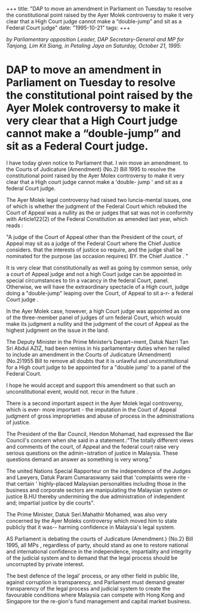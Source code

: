 +++ 
title: "DAP to move an amendment in Parliament on Tuesday to resolve the constitutional point raised by the Ayer Molek controversy to make it very clear that a High Court judge cannot make a “double-jump” and sit as a Federal Court judge"
date: "1995-10-21"
tags:
+++

_by Parliamentary opposition Leader, DAP Secretary-General and MP for Tanjong, Lim Kit Siang, in Petaling Jaya on Saturday, October 21, 1995_:

# DAP to move an amendment in Parliament on Tuesday to resolve the constitutional point raised by the Ayer Molek controversy to make it very clear that a High Court judge cannot make a “double-jump” and sit as a Federal Court judge.

I have today given notice to Parliament that. I win move an amendment. to the Courts of Judicature (Amendment) (No.2) Bill 1995 to resolve the constitutional point raised by the Ayer Molex controversy to make it very clear that a High court judge cannot make a 'double- jump ' and sit as a federal Court judge.</u>

The Ayer Molek legal controversy had raised two luncia-mental issues, one of which is whether the judgment of the Federal Court which rebuked the Court of Appeal was a nullity as the or judges that sat was not in conformity with Article122(2) of the Federal Constitution as amended last year, which reads :

"A judge of the Court of Appeal other than the President of the court, of Appeal may sit as a judge of the Federal Court where the Chief Justice considers. that the interests of justice so require, and the judge shall be nominated for the purpose (as occasion requires) BY. the Chief Justice . "

It is very clear that constitutionally as well as going by common sense, only a court of Appeal judge and not a high Court judge can be appointed in special circumstances to tin a vacancy in the federal Court, panel. Otherwise, we will have the extraordinary spectacle of a High court, judge doing a "double-jump" leaping over the Court, of Appeal to sit a-r- a federal Court judge .

In the Ayer Molek case, however, a high Court judge was appointed as one of the three-member panel of judges of urn federal Court, which would make its judgment a nullity and the judgment of the court of Appeal as the highest judgment on the issue in the land.

The Deputy Minister in the Prime Minister’s Depart¬ment, Datuk Nazri Tan Sri Abdul AZIZ, had been remiss in his parliamentary duties when he railed to include an amendment in the Courts of Judicature (Amendment) (No.2)1955 Bill to remove all doubts that it is unlawful and unconstitutional for a High court judge to be appointed for a "double jump' to a panel of the Federal Court.

I hope he would accept and support this amendment so that such an unconstitutional event, would not. recur in the future .

There is a second important aspect in the Ayer Molek legal controversy, which is ever- more important - the imputation in the Court of Appeal judgment of gross improprieties and abuse of process in the administrations of justice.

The President of the Bar Council, Hendon Mohamad, had expressed the Bar Council's concern when she said in a statement.:"The totally different views and comments of the court, of Appeal and the federal court raise very serious questions on the admin¬istration of justice in Malaysia. These questions demand an answer as something is very wrong."

The united Nations Special Rapporteur on the independence of the Judges and Lawyers, Datuk Param Cumaraswamy said that 'complaints were rite -that certain ' highly-placed Malaysian personalities including those in the business and corporate sectors are manipulating the Malaysian system or justice B.HU thereby undermining the due administration of independent and; impartial justice by die courts".

The Prime Minister, Datuk Seri.Mahathir Mohamed, was also very concerned by the Ayer Moleks controversy which moved him to state publicly that it was-- harming confidence in Malaysia's legal system.

AS Parliament is debating the courts of Judicature (Amendment.) (No.2} Bill 1995, all MPs , regardless of party, should stand as one to restore national and international confidence in the independence, impartiality and integrity of the judicial system and to demand that the legal process should be uncorrupted by private interest.

The best defence of the legal' process, or any other field in public lite, against corruption is transparency, and Parliament must demand greater transparency of the legal process and judicial system to create the favourable conditions where Malaysia can compete with Hong Kong and Singapore tor the re-gion's fund management and capital market business. 
 
